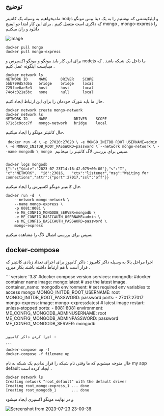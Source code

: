  ## توضیح
مامیخواهیم به وسیله یک کانتینر nodjs و اپلیکیشتنی که نوشتیم را به یک دیتا بیس مونگو که داکری است متصل کنیم . برای این کار ابتدا دو ایمیج mongo , mongo-express  را دانلود و ران میکنیم

![image](https://github.com/milad-baousi/Docker/assets/113288076/7e0ddfa1-5efe-44a4-87cb-14206743ee3b)

```
docker pull mongo
docker pull mongo-express
```

برای این کار باید مونگو و مونگو اکسپرس و nodejs ما داخل یک شبکه باشد . که میبایست اینگونه عمل کنیم .

```
docker network ls
NETWORK ID     NAME      DRIVER    SCOPE
bbb799d57d6a   bridge    bridge    local
725fbe0ae5e3   host      host      local
74c4c321a5bc   none      null      local
```

حال ما باید نتورک خودمان را برای این ارتباط ایجاد کنیم.
```
docker network create mongo-network
docker network ls
NETWORK ID     NAME            DRIVER    SCOPE
671c5c9ccc7f   mongo-network   bridge    local
```

حال کانتیتر مونگو را ایجاد میکنیم.

‍‍‍```
docker run -d \
-p 27020:27020 \
-e MONGO_INITDB_ROOT_USERNAME=admin \
-e MONGO_INITDB_ROOT_PASSWORD=password \
--network mongo-network \
--name mongodb \
mongo
‍‍‍‍‍‍```
سپس برای بررسی لاگ کانتینر را میخانیم.

```

docker logs mongodb
{"t":{"$date":"2023-07-23T14:16:42.075+00:00"},"s":"I",  "c":"NETWORK",  "id":23016,   "ctx":"listener","msg":"Waiting for connections","attr":{"port":27017,"ssl":"off"}}

```
حال کانتینر مونگو اکسپرس را ایجاد میکنیم.

```
docker run -d  \
    --network mongo-network \
    --name mongo-express \
    -p 8081:8081 \
    -e ME_CONFIG_MONGODB_SERVER=mongodb \        
    -e ME_CONFIG_BASICAUTH_USERNAME=admin \
    -e ME_CONFIG_BASICAUTH_PASSWORD=password \
    mongo-express
```

سپس برای بررسی اتصال لاگ را مشاهده میکنیم.

## docker-compose
اجرا مراحل بالا به وسیله داکر کامپوز : داکر کامپوز برای اجرای تعداد زیادی کانتینر که قرار است با هم ارتباط داشته باشند بکار میرود .

‍‍‍```
version: '3.8'          #docker compose version
services:
  mongodb:              #docker container name
    image: mongo:latest # use the latest image.
    container_name: mongodb
    environment: # set required env variables to access mongo
      MONGO_INITDB_ROOT_USERNAME: root
      MONGO_INITDB_ROOT_PASSWORD: password
    ports:
      - 27017:27017
  mongo-express:
    image: mongo-express:latest # latest image
    restart: unless-stopped
    ports:
      - 8081:8081
    environment:
      ME_CONFIG_MONGODB_ADMINUSERNAME: root
      ME_CONFIG_MONGODB_ADMINPASSWORD: password
      ME_CONFIG_MONGODB_SERVER: mongodb 
```

اجرا کردن داکر کامپوز :

‍‍‍```
docker-compose up -f
docker-compose -f filename up
```

خال متوجه میشویم که ما وقتی نام شبکه را قرار ندادیم یک شبکه به نام my app default ایجاد کرده است .

```
docker network ls
Creating network "root_default" with the default driver
Creating root_mongo-express_1 ... done
Creating root_mongodb_1       ... done
```


و در نهایت مونگو اکسپری ایجاد میشود.


![Screenshot from 2023-07-23 23-00-38](https://github.com/milad-baousi/Docker/assets/113288076/56355638-d2fa-419a-b04f-6dafd692f5dc)

